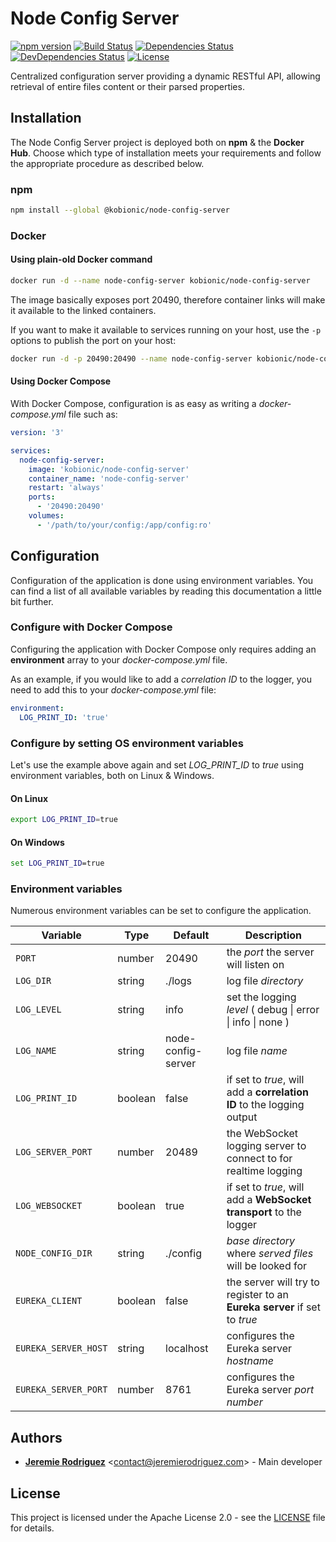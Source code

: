 # Node Config Server

[![npm version](https://img.shields.io/npm/v/@kobionic/node-config-server.svg?style=flat)](https://www.npmjs.com/package/@kobionic/node-config-server)
[![Build Status](https://img.shields.io/travis/KoBionic/node-config-server.svg)](https://travis-ci.org/KoBionic/node-config-server/branches)
[![Dependencies Status](https://img.shields.io/david/kobionic/node-config-server.svg)](https://david-dm.org/kobionic/node-config-server)
[![DevDependencies Status](https://img.shields.io/david/dev/kobionic/node-config-server.svg)](https://david-dm.org/kobionic/node-config-server?type=dev)
[![License](https://img.shields.io/npm/l/@kobionic/node-config-server.svg)](https://github.com/kobionic/node-config-server/blob/master/LICENSE)

Centralized configuration server providing a dynamic RESTful API, allowing retrieval of entire files content or their parsed properties.

## Installation

The Node Config Server project is deployed both on **npm** & the **Docker Hub**.
Choose which type of installation meets your requirements and follow the appropriate procedure as described below.

### npm

```bash
npm install --global @kobionic/node-config-server
```

### Docker

#### Using plain-old Docker command

```bash
docker run -d --name node-config-server kobionic/node-config-server
```

The image basically exposes port 20490, therefore container links will make it available to the linked containers.

If you want to make it available to services running on your host, use the ```-p``` options to publish the port on your host:

```bash
docker run -d -p 20490:20490 --name node-config-server kobionic/node-config-server
```

#### Using Docker Compose

With Docker Compose, configuration is as easy as writing a *docker-compose.yml* file such as:

```yaml
version: '3'

services:
  node-config-server:
    image: 'kobionic/node-config-server'
    container_name: 'node-config-server'
    restart: 'always'
    ports:
      - '20490:20490'
    volumes:
      - '/path/to/your/config:/app/config:ro'
```

## Configuration

Configuration of the application is done using environment variables. You can find a list of all available variables by reading this documentation a little bit further.

### Configure with Docker Compose

Configuring the application with Docker Compose only requires adding an **environment** array to your *docker-compose.yml* file.

As an example, if you would like to add a *correlation ID* to the logger, you need to add this to your *docker-compose.yml* file:

```yaml
environment:
  LOG_PRINT_ID: 'true'
```

### Configure by setting OS environment variables

Let's use the example above again and set *LOG_PRINT_ID* to *true* using environment variables, both on Linux & Windows.

#### On Linux

```bash
export LOG_PRINT_ID=true
```

#### On Windows

```cmd
set LOG_PRINT_ID=true
```

### Environment variables

Numerous environment variables can be set to configure the application.

|       Variable       | Type    | Default            | Description                                                              |
| -------------------- | ------- | ------------------ | ------------------------------------------------------------------------ |
| `PORT`               | number  | 20490              | the *port* the server will listen on                                     |
| `LOG_DIR`            | string  | ./logs             | log file *directory*                                                     |
| `LOG_LEVEL`          | string  | info               | set the logging *level* ( debug \| error \| info \| none )               |
| `LOG_NAME`           | string  | node-config-server | log file *name*                                                          |
| `LOG_PRINT_ID`       | boolean | false              | if set to *true*, will add a **correlation ID** to the logging output    |
| `LOG_SERVER_PORT`    | number  | 20489              | the WebSocket logging server to connect to for realtime logging          |
| `LOG_WEBSOCKET`      | boolean | true               | if set to *true*, will add a **WebSocket transport** to the logger       |
| `NODE_CONFIG_DIR`    | string  | ./config           | *base directory* where *served files* will be looked for                 |
| `EUREKA_CLIENT`      | boolean | false              | the server will try to register to an **Eureka server** if set to *true* |
| `EUREKA_SERVER_HOST` | string  | localhost          | configures the Eureka server *hostname*                                  |
| `EUREKA_SERVER_PORT` | number  | 8761               | configures the Eureka server *port number*                               |

## Authors

* [**Jeremie Rodriguez**](https://github.com/jeremiergz) &lt;[contact@jeremierodriguez.com](mailto:contact@jeremierodriguez.com)&gt; - Main developer

## License

This project is licensed under the Apache License 2.0 - see the [LICENSE](LICENSE) file for details.
